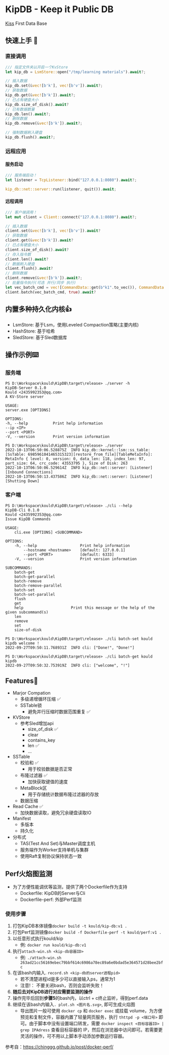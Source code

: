 # KipDB - Keep it Public DB

[Kiss](https://zh.m.wikipedia.org/zh/KISS%E5%8E%9F%E5%88%99) First Data Base
## 快速上手 🤞
### 直接调用
```rust
/// 指定文件夹以开启一个KvStore
let kip_db = LsmStore::open("/tmp/learning materials").await?;

// 插入数据
kip_db.set(&vec![b'k'], vec![b'v']).await?;
// 获取数据
kip_db.get(&vec![b'k']).await?;
// 已占有硬盘大小
kip_db.size_of_disk().await?
// 已有数据数量
kip_db.len().await?;
// 删除数据
kip_db.remove(&vec![b'k']).await?;

// 强制数据刷入硬盘
kip_db.flush().await?;
```
### 远程应用
#### 服务启动
```rust
/// 服务端启动！
let listener = TcpListener::bind("127.0.0.1:8080").await?;

kip_db::net::server::run(listener, quit()).await;
```
#### 远程调用
```rust
/// 客户端调用！
let mut client = Client::connect("127.0.0.1:8080").await?;

// 插入数据
client.set(&vec![b'k'], vec![b'v']).await?
// 获取数据
client.get(&vec![b'k']).await?
// 已占有硬盘大小
client.size_of_disk().await?
// 存入指令数
client.len().await?
// 数据刷入硬盘
client.flush().await?
// 删除数据
client.remove(&vec![b'k']).await?;
// 批量指令执行(可选 并行/同步 执行)
let vec_batch_cmd = vec![CommandData::get(b"k1".to_vec()), CommandData::get(b"k2".to_vec())];
client.batch(vec_batch_cmd, true).await?
```

## 内置多种持久化内核👍
- LsmStore: 基于Lsm，使用Leveled Compaction策略(主要内核)
- HashStore: 基于哈希
- SledStore: 基于Sled数据库

## 操作示例⌨️
### 服务端
``` shell
PS D:\Workspace\kould\KipDB\target\release> ./server -h
KipDB-Server 0.1.0
Kould <2435992353@qq.com>
A KV-Store server

USAGE:
server.exe [OPTIONS]

OPTIONS:
-h, --help           Print help information
--ip <IP>
--port <PORT>
-V, --version        Print version information

PS D:\Workspace\kould\KipDB\target\release> ./server   
2022-10-13T06:50:06.528875Z  INFO kip_db::kernel::lsm::ss_table: [SsTable: 6985961041465315323][restore_from_file][TableMetaInfo]: MetaInfo { level: 0, version: 0, data_len: 118, index_len: 97, part_size: 64, crc_code: 43553795 }, Size of Disk: 263
2022-10-13T06:50:06.529614Z  INFO kip_db::net::server: [Listener][Inbound Connections]
2022-10-13T06:50:13.437586Z  INFO kip_db::net::server: [Listener][Shutting Down]

```
### 客户端
``` shell
PS D:\Workspace\kould\KipDB\target\release> ./cli --help
KipDB-Cli 0.1.0
Kould <2435992353@qq.com>
Issue KipDB Commands

USAGE:
    cli.exe [OPTIONS] <SUBCOMMAND>

OPTIONS:
    -h, --help                   Print help information
        --hostname <hostname>    [default: 127.0.0.1]
        --port <PORT>            [default: 6333]
    -V, --version                Print version information

SUBCOMMANDS:
    batch-get
    batch-get-parallel
    batch-remove
    batch-remove-parallel
    batch-set
    batch-set-parallel
    flush
    get
    help                     Print this message or the help of the given subcommand(s)
    len
    remove
    set
    size-of-disk
    
PS D:\Workspace\kould\KipDB\target\release> ./cli batch-set kould kipdb welcome !
2022-09-27T09:50:11.768931Z  INFO cli: ["Done!", "Done!"]

PS D:\Workspace\kould\KipDB\target\release> ./cli batch-get kould kipdb          
2022-09-27T09:50:32.753919Z  INFO cli: ["welcome", "!"]
```

## Features🌠
- Marjor Compation 
  - 多级递增循环压缩 ✅
  - SSTable锁
    - 避免并行压缩时数据范围重复 ✅
- KVStore
  - 参考Sled增加api
    - size_of_disk ✅
    - clear
    - contains_key
    - len ✅
    - ...
- SSTable
  - 校验和 ✅
    - 用于校验数据是否正常
  - 布隆过滤器 ✅
    - 加快获取键值的速度
  - MetaBlock区
    - 用于存储统计数据布隆过滤器的存放
  - 数据压缩
- Read Cache ✅
  - 加快数据读取，避免冗余硬盘读取IO
- Manifest
  - 多版本
  - 持久化
- 分布式
  - TAS(Test And Set)与Master调度主机
  - 服务端作为Worker支持单机与集群
  - 使用Raft复制协议保持状态一致
## Perf火焰图监测
- 为了方便性能调优等监测，提供了两个Dockerfile作为支持
  - Dockerfile: KipDB的Server与Cli
  - Dockerfile-perf: 外部Perf监测

### 使用步骤
1. 打包KipDB本体镜像``docker build -t kould/kip-db:v1 .``
2. 打包Perf监测镜像``docker build -f Dockerfile-perf -t kould/perf:v1 .``
3. 以任意形式执行kould/kip
   - 例: ``docker run kould/kip-db:v1``
4. 执行``attach-win.sh <kip-db容器ID>``
   - 例: ``./attach-win.sh 263ad21cc56169ebec79bbf614c6986a78ec89a6e0bdad5e364571d28bee2bfc``
5. 在该bash内输入. ``record.sh <kip-db的server进程pid>``
   - 若不清楚进程id是多少可以直接输入ps，通常为1
   - 注意!： 不要关闭bash，否则会监听失败！
6. **随后去对KipDB进行对应需要监测的操作**
7. 操作完毕后回到**步骤5**的bash内，以ctrl + c终止监听，得到perf.data
8. 继续在该bash内输入``. plot.sh <图片名.svg>``, 即可生成火焰图
    - 导出图片一般可使用 ``docker cp`` 和 ``docker exec`` 或挂载 volume，为方便预览和复制文件，容器内置了轻量网页服务，执行 ``thttpd -p <端口号>`` 即可。由于脚本中没有设置端口转发，需要 ``docker inspect <目标容器ID> | grep IPAdress`` 查看目标容器的 IP，然后在浏览器中访问即可。若需要更灵活的操作，可不用以上脚本手动添加参数运行容器。

参考自：https://chinggg.github.io/post/docker-perf/